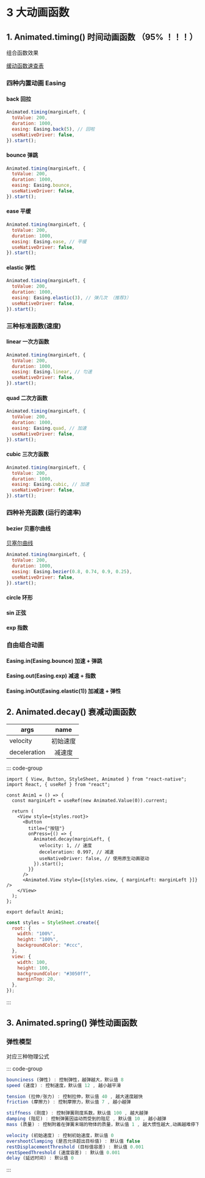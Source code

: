 # 3 大动画函数

## 1. Animated.timing() 时间动画函数 （95% ！！！）

组合函数效果

[缓动函数速查表](https://easings.net/#)

### 四种内置动画 Easing

#### back 回拉

```js
Animated.timing(marginLeft, {
  toValue: 200,
  duration: 1000,
  easing: Easing.back(5), // 回啦
  useNativeDriver: false,
}).start();
```

#### bounce 弹跳

```js
Animated.timing(marginLeft, {
  toValue: 200,
  duration: 1000,
  easing: Easing.bounce,
  useNativeDriver: false,
}).start();
```

#### ease 平缓

```js
Animated.timing(marginLeft, {
  toValue: 200,
  duration: 1000,
  easing: Easing.ease, // 平缓
  useNativeDriver: false,
}).start();
```

#### elastic 弹性

```js
Animated.timing(marginLeft, {
  toValue: 200,
  duration: 1000,
  easing: Easing.elastic(3), // 弹几次 （推荐3）
  useNativeDriver: false,
}).start();
```

### 三种标准函数(速度)

#### linear 一次方函数

```js
Animated.timing(marginLeft, {
  toValue: 200,
  duration: 1000,
  easing: Easing.linear, // 匀速
  useNativeDriver: false,
}).start();
```

#### quad 二次方函数

```js
Animated.timing(marginLeft, {
  toValue: 200,
  duration: 1000,
  easing: Easing.quad, // 加速
  useNativeDriver: false,
}).start();
```

#### cubic 三次方函数

```js
Animated.timing(marginLeft, {
  toValue: 200,
  duration: 1000,
  easing: Easing.cubic, // 加速
  useNativeDriver: false,
}).start();
```

### 四种补充函数 (运行的速率)

#### bezier 贝塞尔曲线

[贝塞尔曲线](https://cubic-bezier.com/)

```js
Animated.timing(marginLeft, {
  toValue: 200,
  duration: 1000,
  easing: Easing.bezier(0.8, 0.74, 0.9, 0.25),
  useNativeDriver: false,
}).start();
```

#### circle 环形

#### sin 正弦

#### exp 指数

### 自由组合动画

#### Easing.in(Easing.bounce) 加速 + 弹跳

#### Easing.out(Easing.exp) 减速 + 指数

#### Easing.inOut(Easing.elastic(1)) 加减速 + 弹性

## 2. Animated.decay() 衰减动画函数

| args         |   name   |
| ------------ | :------: |
| velocity     | 初始速度 |
| deceleration |  减速度  |

::: code-group

```tsx {12,13,14,15,16}[index.tsx]
import { View, Button, StyleSheet, Animated } from "react-native";
import React, { useRef } from "react";

const Anim1 = () => {
  const marginLeft = useRef(new Animated.Value(0)).current;

  return (
    <View style={styles.root}>
      <Button
        title={"按钮"}
        onPress={() => {
          Animated.decay(marginLeft, {
            velocity: 1, // 速度
            deceleration: 0.997, // 减速
            useNativeDriver: false, // 使用原生动画驱动
          }).start();
        }}
      />
      <Animated.View style={[styles.view, { marginLeft: marginLeft }]} />
    </View>
  );
};

export default Anim1;
```

```js [css.js]
const styles = StyleSheet.create({
  root: {
    width: "100%",
    height: "100%",
    backgroundColor: "#ccc",
  },
  view: {
    width: 100,
    height: 100,
    backgroundColor: "#3050ff",
    marginTop: 20,
  },
});
```

:::

## 3. Animated.spring() 弹性动画函数

### 弹性模型

对应三种物理公式

::: code-group

```js [第一组（个人推荐）]
bounciness (弹性) : 控制弹性，越弹越大，默认值 8
speed (速度) : 控制速度，默认值 12 , 越小越平滑
```

```js [第二组]
tension (拉伸/张力) : 控制拉伸，默认值 40 , 越大速度越快
friction (摩擦力) : 控制摩擦力，默认值 7 , 越小越弹
```

```js [第三组]
stiffness (刚度) : 控制弹簧刚度系数，默认值 100 , 越大越弹
damping (阻尼) : 控制弹簧因运动而受到的阻尼 , 默认值 10 , 越小越弹
mass (质量) : 控制附着在弹簧末端的物体的质量，默认值 1 , 越大惯性越大,动画越难停下

```

```js [其他参数]
velocity (初始速度) : 控制初始速度，默认值 0
overshootClamping (是否允许超出目标值) : 默认值 false
restDisplacementThreshold (目标值容差) : 默认值 0.001
restSpeedThreshold (速度容差) : 默认值 0.001
delay (延迟时间) : 默认值 0
```

:::
